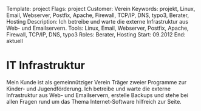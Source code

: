 Template: project
Flags: project
Customer: Verein
Keywords: projekt, Linux, Email, Webserver, Postfix, Apache, Firewall, TCP/IP, DNS, typo3, Berater, Hosting
Description: Ich betreibe und warte die externe Infrastruktur aus Web- und Emailservern.
Tools: Linux, Email, Webserver, Postfix, Apache, Firewall, TCP/IP, DNS, typo3
Roles: Berater, Hosting
Start: 09.2012
End: aktuell

# IT Infrastruktur

Mein Kunde ist als gemeinnütziger Verein Träger zweier Programme zur Kinder- und Jugendförderung. Ich betreibe und warte die externe Infrastruktur aus Web- und Emailservern, erstelle Backups und stehe bei allen Fragen rund um das Thema Internet-Software hilfreich zur Seite.
